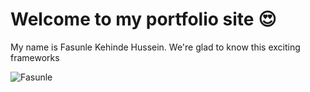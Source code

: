 # Welcome to my portfolio site 😍
 My name is Fasunle Kehinde Hussein. We're glad to know this exciting frameworks

![Fasunle]('https://facebook.com/fasunle.kehinde.7')